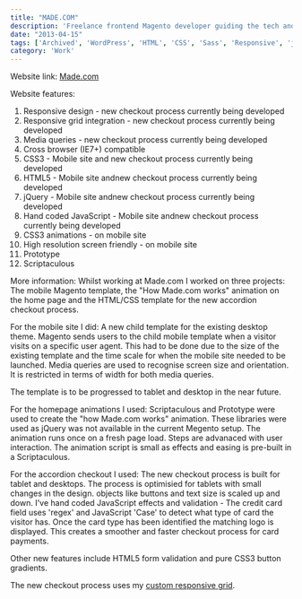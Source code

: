 ```yaml
---
title: "MADE.COM"
description: 'Freelance frontend Magento developer guiding the tech and design teams on the transition to adapt their website to be mobile first, from design to development.'
date: "2013-04-15"
tags: ['Archived', 'WordPress', 'HTML', 'CSS', 'Sass', 'Responsive', 'jQuery', 'Freelance']
category: 'Work'
---
```


Website link: [Made.com](https://www.made.com "www.made.com")

Website features:

1. Responsive design - new checkout process currently being developed
2. Responsive grid integration - new checkout process currently being developed
3. Media queries - new checkout process currently being developed
4. Cross browser (IE7+) compatible
5. CSS3 - Mobile site and new checkout process currently being developed
6. HTML5 - Mobile site andnew checkout process currently being developed
7. jQuery - Mobile site andnew checkout process currently being developed
8. Hand coded JavaScript - Mobile site andnew checkout process currently being developed
9. CSS3 animations - on mobile site
10. High resolution screen friendly - on mobile site
11. Prototype
12. Scriptaculous

More information: Whilst working at Made.com I worked on three projects: The mobile Magento template, the "How Made.com works" animation on the home page and the HTML/CSS template for the new accordion checkout process.

For the mobile site I did: A new child template for the existing desktop theme. Magento sends users to the child mobile template when a visitor visits on a specific user agent. This had to be done due to the size of the existing template and the time scale for when the mobile site needed to be launched. Media queries are used to recognise screen size and orientation. It is restricted in terms of width for both media queries.

The template is to be progressed to tablet and desktop in the near future.

For the homepage animations I used: Scriptaculous and Prototype were used to create the "how Made.com works" animation. These libraries were used as jQuery was not available in the current Megento setup. The animation runs once on a fresh page load. Steps are advanaced with user interaction. The animation script is small as effects and easing is pre-built in a Scriptaculous.

For the accordion checkout I used: The new checkout process is built for tablet and desktops. The process is optimisied for tablets with small changes in the design. objects like buttons and text size is scaled up and down. I've hand coded JavaScript effects and validation - The credit card field uses 'regex' and JavaScript 'Case' to detect what type of card the visitor has. Once the card type has been identified the matching logo is displayed. This creates a smoother and faster checkout process for card payments.

Other new features include HTML5 form validation and pure CSS3 button gradients.

The new checkout process uses my [custom responsive grid](# "My custom responsive grid").
